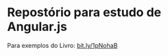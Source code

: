 Repostório para estudo de Angular.js
====================================
Para exemplos do Livro: [bit.ly/1pNohaB](http://bit.ly/1pNohaB)
